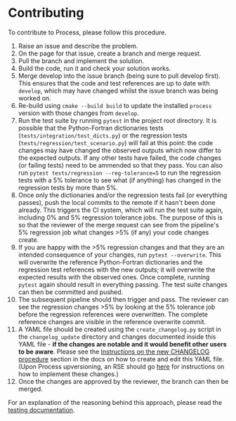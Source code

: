 # Contributing
To contribute to Process, please follow this procedure.

1. Raise an issue and describe the problem.
1. On the page for that issue, create a branch and merge request.
1. Pull the branch and implement the solution.
1. Build the code, run it and check your solution works.
1. Merge develop into the issue branch (being sure to pull develop first). This ensures that the code and test references are up to date with `develop`, which may have changed whilst the issue branch was being worked on.
1. Re-build using `cmake --build build` to update the installed `process` version with those changes from `develop`.
1. Run the test suite by running `pytest` in the project root directory. It is possible that the Python-Fortran dictionaries tests (`tests/integration/test_dicts.py`) or the regression tests (`tests/regression/test_scenario.py`) will fail at this point: the code changes may have changed the observed outputs which now differ to the expected outputs. If any other tests have failed, the code changes (or failing tests) need to be ammended so that they pass. You can also run `pytest tests/regression --reg-tolerance=5` to run the regression tests with a 5% tolerance to see what (if anything) has changed in the regression tests by more than 5%.
1. Once only the dictionaries and/or the regression tests fail (or everything passes), push the local commits to the remote if it hasn't been done already. This triggers the CI system, which will run the test suite again, including 0% and 5% regression tolerance jobs. The purpose of this is so that the reviewer of the merge request can see from the pipeline's 5% regression job what changes >5% (if any) your code changes create.
1. If you are happy with the >5% regression changes and that they are an intended consequence of your changes, run `pytest --overwrite`. This will overwrite the reference Python-Fortran dictionaries and the regression test references with the new outputs; it will overwrite the expected results with the observed ones. Once complete, running `pytest` again should result in everything passing. The test suite changes can then be committed and pushed.
1. The subsequent pipeline should then trigger and pass. The reviewer can see the regression changes >5% by looking at the 5% tolerance job before the regression references were overwritten. The complete reference changes are visible in the reference overwrite commit.
1. A YAML file should be created using the `create_changelog.py` script in the `changelog_update` directory and changes documented inside this YAML file - **if the changes are notable and it would benefit other users to be aware**. Please see the [Instructions on the new CHANGELOG procedure](documentation/proc-pages/development/versioning.md) section in the docs on how to create and edit this YAML file. (Upon Process upversioning, an RSE should go [here](changelog_update/README.md) for instructions on how to implement these changes.)
1. Once the changes are approved by the reviewer, the branch can then be merged.

For an explanation of the reasoning behind this approach, please read the [testing documentation](http://process.gitpages.ccfe.ac.uk/process/development/testing).